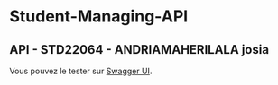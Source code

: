 # Student-Managing-API
## API - **STD22064** - ANDRIAMAHERILALA josia 

Vous pouvez le tester sur [Swagger UI](https://petstore.swagger.io/?url=https://raw.githubusercontent.com/josiaJj/HEI-Managing-API/main/HEI-managing-api.yaml).

